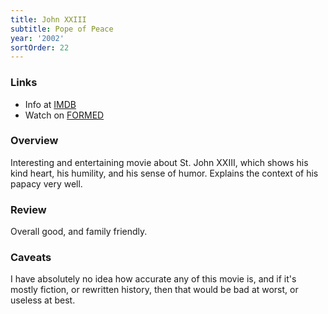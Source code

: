 ```yaml
---
title: John XXIII
subtitle: Pope of Peace
year: '2002'
sortOrder: 22
---
```


### Links

* Info at [IMDB](https://www.imdb.com/title/tt0317009/)
* Watch on [FORMED](https://watch.formed.org/john-xxiii-the-pope-of-peace)

### Overview

Interesting and entertaining movie about St. John XXIII, which shows his kind heart, his humility, and his sense of humor. Explains the context of his papacy very well.

### Review

Overall good, and family friendly.

### Caveats

I have absolutely no idea how accurate any of this movie is, and if it's mostly fiction, or rewritten history, then that would be bad at worst, or useless at best.
